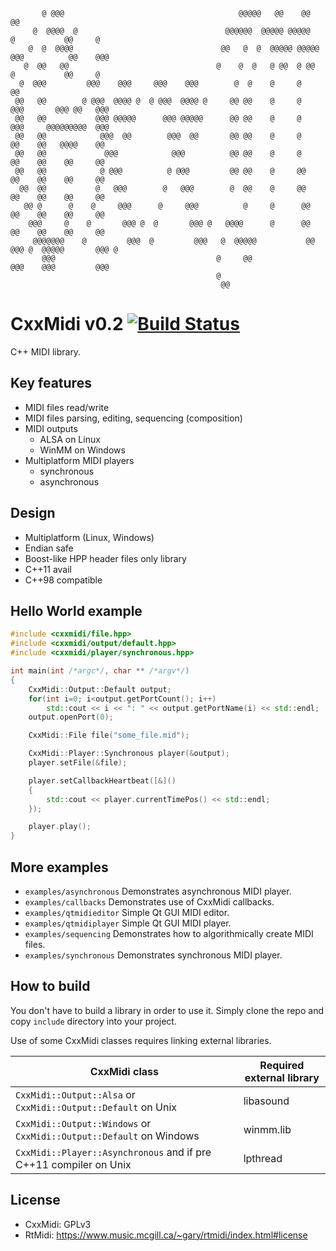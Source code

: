 ```
       @ @@@                                       @@@@@   @@    @@                @@
     @  @@@@  @                                 @@@@@@  @@@@@ @@@@@     @           @@     @
    @  @  @@@@                                 @@   @  @  @@@@@ @@@@@  @@@          @@    @@@
   @  @@   @@                                 @    @  @   @ @@  @ @@    @           @@     @
  @  @@@         @@@    @@@     @@@    @@@        @  @    @     @                   @@
 @@   @@        @ @@@  @@@@ @  @ @@@  @@@@ @     @@ @@    @     @     @@@       @@@ @@   @@@
 @@   @@           @@@ @@@@@      @@@ @@@@@      @@ @@    @     @      @@@     @@@@@@@@@  @@@
 @@   @@            @@@  @@        @@@  @@       @@ @@    @     @       @@    @@   @@@@    @@
 @@   @@             @@@            @@@          @@ @@    @     @       @@    @@    @@     @@
 @@   @@            @ @@@          @ @@@         @@ @@    @     @@      @@    @@    @@     @@
  @@  @@           @   @@@        @   @@@        @  @@    @     @@      @@    @@    @@     @@
   @@ @      @    @     @@@      @     @@@          @     @      @@     @@    @@    @@     @@
    @@@     @    @       @@@ @  @       @@@ @   @@@@      @      @@     @@    @@    @@     @@
     @@@@@@@    @         @@@  @         @@@   @  @@@@@           @@    @@@ @  @@@@@       @@@ @
       @@@                                    @     @@                   @@@    @@@         @@@
                                              @
                                               @@
```

# CxxMidi v0.2 [![Build Status](https://travis-ci.org/5tan/cxxmidi.svg?branch=master)](https://travis-ci.org/5tan/cxxmidi)

C++ MIDI library.

## Key features
* MIDI files read/write
* MIDI files parsing, editing, sequencing (composition)
* MIDI outputs
  * ALSA on Linux
  * WinMM on Windows
* Multiplatform MIDI players
  * synchronous
  * asynchronous

## Design
* Multiplatform (Linux, Windows)
* Endian safe
* Boost-like HPP header files only library
* C++11 avail
* C++98 compatible

## Hello World example

``` cpp
#include <cxxmidi/file.hpp>
#include <cxxmidi/output/default.hpp>
#include <cxxmidi/player/synchronous.hpp>

int main(int /*argc*/, char ** /*argv*/)
{
    CxxMidi::Output::Default output;
    for(int i=0; i<output.getPortCount(); i++)
        std::cout << i << ": " << output.getPortName(i) << std::endl;
    output.openPort(0);

    CxxMidi::File file("some_file.mid");

    CxxMidi::Player::Synchronous player(&output);
    player.setFile(&file);

    player.setCallbackHeartbeat([&]()
    {
        std::cout << player.currentTimePos() << std::endl;
    });

    player.play();
}
```

## More examples

* `examples/asynchronous` Demonstrates asynchronous MIDI player.
* `examples/callbacks` Demonstrates use of CxxMidi callbacks.
* `examples/qtmidieditor` Simple Qt GUI MIDI editor.
* `examples/qtmidiplayer` Simple Qt GUI MIDI player.
* `examples/sequencing` Demonstrates how to algorithmically create MIDI files.
* `examples/synchronous` Demonstrates synchronous MIDI player.

## How to build

You don't have to build a library in order to use it. Simply clone the repo and copy `include` directory into your project.

Use of some CxxMidi classes requires linking external libraries.

CxxMidi class | Required external library
------------- | -------------------------
`CxxMidi::Output::Alsa` or `CxxMidi::Output::Default` on Unix | libasound
`CxxMidi::Output::Windows` or `CxxMidi::Output::Default` on Windows | winmm.lib
`CxxMidi::Player::Asynchronous` and if pre C++11 compiler on Unix | lpthread


## License

* CxxMidi: GPLv3
* RtMidi: https://www.music.mcgill.ca/~gary/rtmidi/index.html#license 
